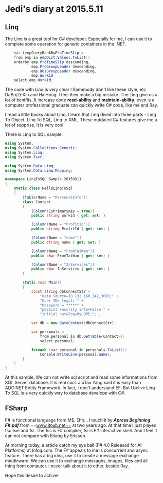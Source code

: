 # Jedi's diary at 2015.5.11

## Linq

The Linq is a great tool for C# developer. Especially for me, I can use it to complete some operation for generic containers in the .NET.

```C#
    var tempQueryRankByProTimeSlip =
    from emp in empDict.Values.ToList()
    orderby emp.ProTimeSlip descending,
            emp.ProGroupLeader descending,
            emp.BusGroupLeader descending,
            emp.WorkId
    select emp.WorkId;
```

The code with Linq is very clear ! Somebody don't like these style, etc DaBo/ZeXin and HaiHong. I feel they make a big mistake. The Linq give us a lot of benifits. It increase code **read-ability** and **maintain-ability**, even is a computer professional graduate can quickly write C# code, like me and Ray.

I read a little books about Linq. I learn that Linq dived into three parts - Linq To Object, Linq To SQL, Linq to XML. These outdated C# features give me a lot of supprise. It is very cool!

There is Linq to SQL sample:

```C#
using System;
using System.Collections.Generic;
using System.Linq;
using System.Text;

using System.Data.Linq;
using System.Data.Linq.Mapping;

namespace LinqToSQL_Sample_20150811
{
    static class HelloLinqToSql
    {
        [Table(Name = "PersonalInfo")]
        class Contact
        {
            [Column(IsPrimaryKey = true)]
            public string workid { get; set; }

            [Column(Name = "ProfitId")]
            public string ProfitId { get; set; }

            [Column(Name = "name")]
            public string name { get; set; }

            [Column(Name = "FromTaiWan")]
            public char FromTaiWan { get; set; }

            [Column(Name = "InServices")]
            public char InServices { get; set; }
        }

        static void Main()
        {
            const string dbConnectStr =
                "Data Source=10.132.160.242,3000;" +
                "User ID= legal; " +
                "Password = *****" +
                "persist security info=False;" +
                "initial catalog=MyLBPE;"; ;

            var db = new DataContext(dbConnectStr);

            var personals =
                from personal in db.GetTable<Contact>()
                select personal;

            foreach (var personal in personals.ToList())
                Console.WriteLine(personal.name);
        }
    }
}
```

At this sample, We can not write sql script and read some informations from SQL Server database. It is real cool. JiuTao Yang said it is easy than ADO.NET Entity Framework. In fact, I don't understand EF. But I belive Linq To SQL is a very quickly way to database develope with C#.

## FSharp

F# is functional language from M$. Ehh... I touch it by ***Apress Beginning F#.pdf*** from ==www.itpub.net== at two years ago. At that time I just played fsc.exe and fsi. The fsc is F# complier, fsi is F# interactive shell. And I feel it can not compare with Erlang by Ericson.

At morning today, a article catch my eye ball (F# 4.0 Released for All Platforms) at Infoq.com. The F# appeals to me is concurrent and async feature. There has a big idea, use it to create a message exchange middleware. We can use it to exchange messages, images, files and all thing from computer. I never talk about it to other, beside Ray.

Hope this desire to achive!
